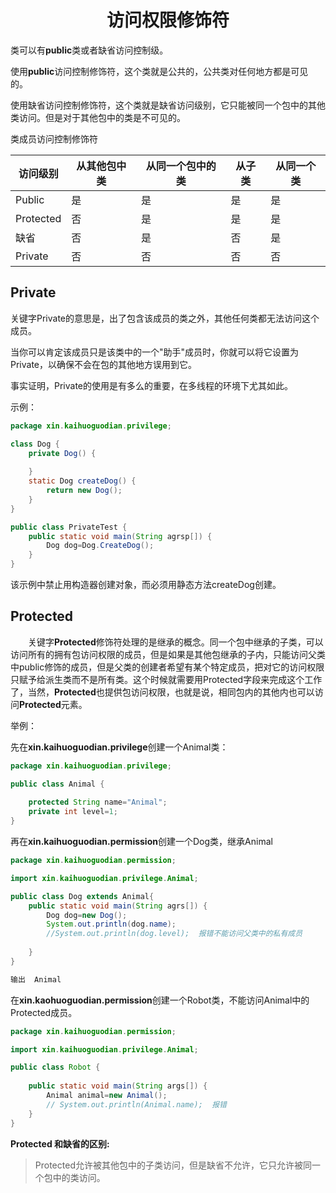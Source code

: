 # <center>访问权限修饰符</center>

类可以有**public**类或者缺省访问控制级。

使用**public**访问控制修饰符，这个类就是公共的，公共类对任何地方都是可见的。

使用缺省访问控制修饰符，这个类就是缺省访问级别，它只能被同一个包中的其他类访问。但是对于其他包中的类是不可见的。

 

类成员访问控制修饰符

| 访问级别  | 从其他包中类 | 从同一个包中的类 | 从子类 | 从同一个类 |
| --------- | ------------ | ---------------- | ------ | ---------- |
| Public    | 是           | 是               | 是     | 是         |
| Protected | 否           | 是               | 是     | 是         |
| 缺省      | 否           | 是               | 否     | 是         |
| Private   | 否           | 否               | 否     | 否         |

## Private

关键字Private的意思是，出了包含该成员的类之外，其他任何类都无法访问这个成员。

当你可以肯定该成员只是该类中的一个"助手"成员时，你就可以将它设置为Private，以确保不会在包的其他地方误用到它。

事实证明，Private的使用是有多么的重要，在多线程的环境下尤其如此。

示例：

```java
package xin.kaihuoguodian.privilege;

class Dog {
	private Dog() {
		
	}	
	static Dog createDog() {
		return new Dog();
	}
}

public class PrivateTest {
	public static void main(String agrsp[]) {
		Dog dog=Dog.CreateDog();
	}
}

```

该示例中禁止用构造器创建对象，而必须用静态方法createDog创建。

## Protected

&emsp;&emsp;关键字**Protected**修饰符处理的是继承的概念。同一个包中继承的子类，可以访问所有的拥有包访问权限的成员，但是如果是其他包继承的子内，只能访问父类中public修饰的成员，但是父类的创建者希望有某个特定成员，把对它的访问权限只赋予给派生类而不是所有类。这个时候就需要用Protected字段来完成这个工作了，当然，**Protected**也提供包访问权限，也就是说，相同包内的其他内也可以访问**Protected**元素。

举例：

先在**xin.kaihuoguodian.privilege**创建一个Animal类：

```java
package xin.kaihuoguodian.privilege;

public class Animal {
	
	protected String name="Animal";	
	private int level=1;
}

```

再在**xin.kaihuoguodian.permission**创建一个Dog类，继承Animal

```java
package xin.kaihuoguodian.permission;

import xin.kaihuoguodian.privilege.Animal;

public class Dog extends Animal{
	public static void main(String agrs[]) {
		Dog dog=new Dog();
		System.out.println(dog.name);
        //System.out.println(dog.level);  报错不能访问父类中的私有成员
		
	}
}

输出  Animal
```

在**xin.kaohuoguodian.permission**创建一个Robot类，不能访问Animal中的Protected成员。

```java
package xin.kaihuoguodian.permission;

import xin.kaihuoguodian.privilege.Animal;

public class Robot {
	
	public static void main(String args[]) {
		Animal animal=new Animal();
        // System.out.println(Animal.name);  报错
	}
}

```



**Protected 和缺省的区别:**

> Protected允许被其他包中的子类访问，但是缺省不允许，它只允许被同一个包中的类访问。